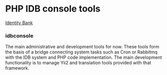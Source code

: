 # PHP IDB console tools

[Identity Bank](https://www.identitybank.eu)

### idbconsole
The main administrative and development tools for now. These tools form the basis of a bridge connecting system tasks such as Cron or Rabbitmq with the IDB system and PHP code implementation. The main development functionality is to manage Yii2 and translation tools provided with that framework.
